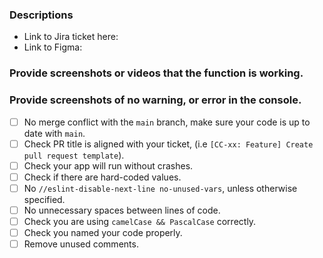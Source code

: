 ### Descriptions

- Link to Jira ticket here:
- Link to Figma:

### Provide screenshots or videos that the function is working.

### Provide screenshots of no warning, or error in the console.

- [ ] No merge conflict with the `main` branch, make sure your code is up to date with `main`.
- [ ] Check PR title is aligned with your ticket, (i.e `[CC-xx: Feature] Create pull request template`).
- [ ] Check your app will run without crashes.
- [ ] Check if there are hard-coded values.
- [ ] No `//eslint-disable-next-line no-unused-vars`, unless otherwise specified.
- [ ] No unnecessary spaces between lines of code.
- [ ] Check you are using `camelCase && PascalCase` correctly.
- [ ] Check you named your code properly.
- [ ] Remove unused comments.
